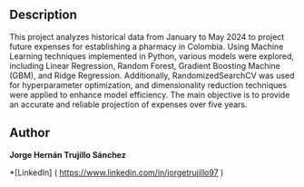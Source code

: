 ## Description

This project analyzes historical data from January to May 2024 to project future expenses for establishing a pharmacy in Colombia. Using Machine Learning techniques implemented in Python, various models were explored, including Linear Regression, Random Forest, Gradient Boosting Machine (GBM), and Ridge Regression. Additionally, RandomizedSearchCV was used for hyperparameter optimization, and dimensionality reduction techniques were applied to enhance model efficiency. The main objective is to provide an accurate and reliable projection of expenses over five years.

## Author
**Jorge Hernán Trujillo Sánchez**

*[LinkedIn] ( https://www.linkedin.com/in/jorgetrujillo97 )
